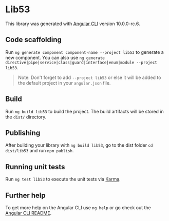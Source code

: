 # Lib53

This library was generated with [Angular CLI](https://github.com/angular/angular-cli) version 10.0.0-rc.6.

## Code scaffolding

Run `ng generate component component-name --project lib53` to generate a new component. You can also use `ng generate directive|pipe|service|class|guard|interface|enum|module --project lib53`.
> Note: Don't forget to add `--project lib53` or else it will be added to the default project in your `angular.json` file. 

## Build

Run `ng build lib53` to build the project. The build artifacts will be stored in the `dist/` directory.

## Publishing

After building your library with `ng build lib53`, go to the dist folder `cd dist/lib53` and run `npm publish`.

## Running unit tests

Run `ng test lib53` to execute the unit tests via [Karma](https://karma-runner.github.io).

## Further help

To get more help on the Angular CLI use `ng help` or go check out the [Angular CLI README](https://github.com/angular/angular-cli/blob/master/README.md).
